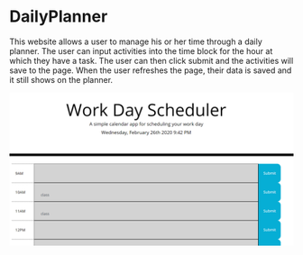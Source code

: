 # DailyPlanner

This website allows a user to manage his or her time through a daily planner. The user can input activities into the time block for the hour at which they have a task. The user can then click submit and the activities will save to the page. When the user refreshes the page, their data is saved and it still shows on the planner.

![Image of Daily Planner](assets/images/DayPlanner.PNG)
